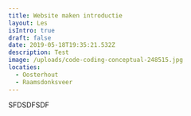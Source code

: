 ```yaml
---
title: Website maken introductie
layout: Les
isIntro: true
draft: false
date: 2019-05-18T19:35:21.532Z
description: Test
image: /uploads/code-coding-conceptual-248515.jpg
locaties:
  - Oosterhout
  - Raamsdonksveer
---
```

SFDSDFSDF
